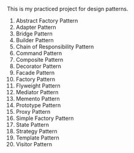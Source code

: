 This is my practiced project for design patterns.

1. Abstract Factory Pattern
2. Adapter Pattern
3. Bridge Pattern
4. Builder Pattern
5. Chain of Responsibility Pattern
6. Command Pattern
7. Composite Pattern
8. Decorator Pattern
9. Facade Pattern
10. Factory Pattern
11. Flyweight Pattern
12. Mediator Pattern
13. Memento Pattern
14. Prototype Pattern
15. Proxy Pattern
16. Simple Factory Pattern
17. State Pattern
18. Strategy Pattern
19. Template Pattern
20. Visitor Pattern

